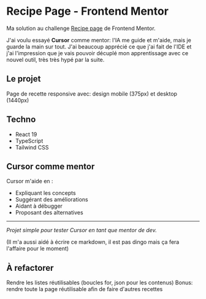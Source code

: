 # Recipe Page - Frontend Mentor

Ma solution au challenge [Recipe page](https://www.frontendmentor.io/challenges/recipe-page-KiTsR8QQKm) de Frontend Mentor.

J'ai voulu essayé **Cursor** comme mentor: l'IA me guide et m'aide, mais je guarde la main sur tout. J'ai beaucoup apprécié ce que j'ai fait de l'IDE et j'ai l'impression que je vais pouvoir décuplé mon apprentissage avec ce nouvel outil, très très hypé par la suite.

## Le projet

Page de recette responsive avec: design mobile (375px) et desktop (1440px)

## Techno

- React 19
- TypeScript
- Tailwind CSS

## Cursor comme mentor

Cursor m'aide en :

- Expliquant les concepts
- Suggérant des améliorations
- Aidant à débugger
- Proposant des alternatives

---

_Projet simple pour tester Cursor en tant que mentor de dev._

(Il m'a aussi aidé à écrire ce markdown, il est pas dingo mais ça fera l'affaire pour le moment)

## À refactorer

Rendre les listes réutilisables (boucles for, json pour les contenus)
Bonus: rendre toute la page réutilisable afin de faire d'autres recettes
